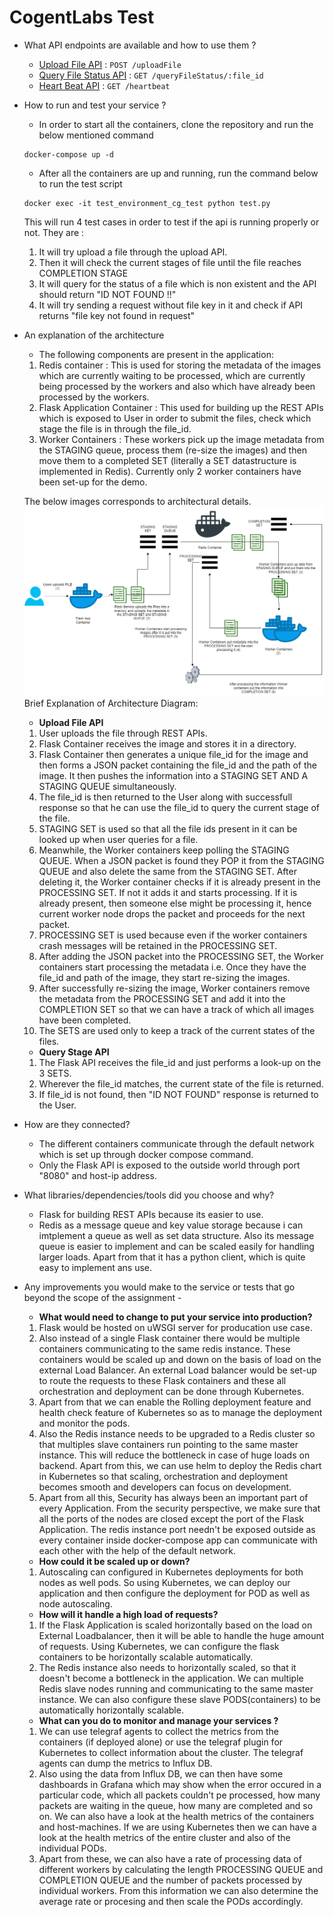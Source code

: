 # CogentLabs Test

- What API endpoints are available and how to use them ?
    * [Upload File API](docs/uploadFile.md) : `POST /uploadFile`
    * [Query File Status API](docs/queryFileStatus.md) : `GET /queryFileStatus/:file_id`
    * [Heart Beat API](docs/heartbeat.md) : `GET /heartbeat`

- How to run and test your service ?
   * In order to start all the containers, clone the repository and run the below mentioned command 
   ```
   docker-compose up -d
   ```
   * After all the containers are up and running, run the command below to run the test script
   ```
   docker exec -it test_environment_cg_test python test.py
   ```
   This will run 4 test cases in order to test if the api is running properly or not.
   They are :
   1. It will try upload a file through the upload API.
   2. Then it will check the current stages of file until the file reaches COMPLETION STAGE
   3. It will query for the status of a file which is non existent and the API should return "ID NOT FOUND !!"
   4. It will try sending a request without file key in it and check if API returns "file key not found in request"
   
- An explanation of the architecture
   * The following components are present in the application:
   1. Redis container : This is used for storing the metadata of the images which are currently waiting to be processed, which are currently being processed by the workers and also which have already been processed by the workers.
   2. Flask Application Container : This used for building up the REST APIs which is exposed to User in order to submit the files, check which stage the file is in through the file_id.
   3. Worker Containers : These workers pick up the image metadata from the STAGING queue, process them (re-size the images) and then move them to a completed SET (literally a SET datastructure is implemented in Redis). Currently only 2 worker containers have been set-up for the demo.

   The below images corresponds to architectural details.
   ![Architecture Diagram](https://github.com/swayanjeet/CogentLabsTest/blob/master/docs/Architecture.png "Architecture Diagram")
   Brief Explanation of Architecture Diagram:
   
   * **Upload File API**
   1. User uploads the file through REST APIs.
   2. Flask Container receives the image and stores it in a directory.
   3. Flask Container then generates a unique file_id for the image and then forms a JSON packet containing the file_id and the path of the image. It then pushes the information into a STAGING SET AND A STAGING QUEUE simultaneously.
   4. The file_id is then returned to the User along with successfull response so that he can use the file_id to query the current stage of the file.
   5. STAGING SET is used so that all the file ids present in it can be looked up when user queries for a file.
   6. Meanwhile, the Worker containers keep polling the STAGING QUEUE. When a JSON packet is found they POP it from the STAGING QUEUE and also delete the same from the STAGING SET. After deleting it, the Worker container checks if it is already present in the PROCESSING SET. If not it adds it and starts processing. If it is already present, then someone else might be processing it, hence current worker node drops the packet and proceeds for the next packet.
   7. PROCESSING SET is used because even if the worker containers crash messages will be retained in the PROCESSING SET.
   8. After adding the JSON packet into the PROCESSING SET, the Worker containers start processing the metadata i.e. Once they have the file_id and path of the image, they start re-sizing the images.
   9. After successfully re-sizing the image, Worker containers remove the metadata from the PROCESSING SET and add it into the COMPLETION SET so that we can have a track of which all images have been completed.
   10. The SETS are used only to keep a track of the current states of the files.
   
   * **Query Stage API**
   1. The Flask API receives the file_id and just performs a look-up on the 3 SETS. 
   2. Wherever the file_id matches, the current state of the file is returned.
   3. If file_id is not found, then "ID NOT FOUND" response is returned to the User.

- How are they connected?
   * The different containers communicate through the default network which is set up through docker compose command.
   * Only the Flask API is exposed to the outside world through port "8080" and host-ip address.
   
- What libraries/dependencies/tools did you choose and why?
   * Flask for building REST APIs because its easier to use.
   * Redis as a message queue and key value storage because i can imtplement a queue as well as set data structure. Also its message queue is easier to implement and can be scaled easily for handling larger loads. Apart from that it has a python client, which is quite easy to implement ans use.
   
- Any improvements you would make to the service or tests that go beyond the scope of the assignment -
   
   * **What would need to change to put your service into production?**
   
   1. Flask would be hosted on uWSGI server for producation use case.
   2. Also instead of a single Flask container there would be multiple containers communicating to the same redis instance. These containers would be scaled up and down on the basis of load on the external Load Balancer. An external Load balancer would be set-up to route the requests to these Flask containers and these all orchestration and deployment can be done through Kubernetes.
   3. Apart from that we can enable the Rolling deployment feature and health check feature of Kubernetes so as to manage the deployment and monitor the pods.
   4. Also the Redis instance needs to be upgraded to a Redis cluster so that multiples slave containers run pointing to the same master instance. This will reduce the bottleneck in case of huge loads on backend. Apart from this, we can use helm to deploy the Redis chart in Kubernetes so that scaling, orchestration and deployment becomes smooth and developers can focus on development.
   5. Apart from all this, Security has always been an important part of every Application. From the security perspective, we make sure that all the ports of the nodes are closed except the port of the Flask Application. The redis instance port needn't be exposed outside as every container inside docker-compose app can communicate with each other with the help of the default network.
   
   * **How could it be scaled up or down?**
   
   1. Autoscaling can configured in Kubernetes deployments for both nodes as well pods. So using Kubernetes, we can deploy our application and then configure the deployment for POD as well as node autoscaling.
   
   * **How will it handle a high load of requests?**
   
   1. If the Flask Application is scaled horizontally based on the load on External Loadbalancer, then it will be able to handle the huge amount of requests. Using Kubernetes, we can configure the flask containers to be horizontally scalable automatically.
   2. The Redis instance also needs to horizontally scaled, so that it doesn't become a bottleneck in the application. We can multiple Redis slave nodes running and communicating to the same master instance. We can also configure these slave PODS(containers) to be automatically horizontally scalable. 
   
   * **What can you do to monitor and manage your services ?**
   
   1. We can use telegraf agents to collect the metrics from the containers (if deployed alone) or use the telegraf plugin for Kubernetes to collect information about the cluster. The telegraf agents can dump the metrics to Influx DB. 
   2. Also using the data from Influx DB, we can then have some dashboards in Grafana which may show when the error occured in a particular code, which all packets couldn't pe processed, how many packets are waiting in the queue, how many are completed and so on. We can also have a look at the health metrics of the containers and host-machines. If we are using Kubernetes then we can have a look at the health metrics of the entire cluster and also of the individual PODs.
   3. Apart from these, we can also have a rate of processing data of different workers by calculating the length PROCESSING QUEUE and COMPLETION QUEUE and the number of packets processed by individual workers. From this information we can also determine the average rate or procesing and then scale the PODs accordingly. 
   
   
   
